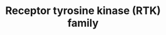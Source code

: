 ---
annotations: []
authors:
- Eweitz
citedin: ''
communities: []
description: An annotated list of receptor tyrosine kinase (RTK) genes
last-edited: 2024-05-23
ndex: null
organisms:
- Homo sapiens
redirect_from:
- /index.php/Pathway:WP5471
- /instance/WP5471
- /instance/WP5471_r129819
revision: r129819
schema-jsonld:
- '@context': https://schema.org/
  '@id': https://wikipathways.github.io/pathways/WP5471.html
  '@type': Dataset
  creator:
    '@type': Organization
    name: WikiPathways
  description: An annotated list of receptor tyrosine kinase (RTK) genes
  keywords: []
  license: CC0
  name: Receptor tyrosine kinase (RTK) family
seo: CreativeWork
title: Receptor tyrosine kinase (RTK) family
wpid: WP5471
---